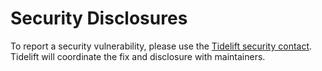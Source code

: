 # Security Disclosures

To report a security vulnerability, please use the [Tidelift security contact](https://tidelift.com/security).
Tidelift will coordinate the fix and disclosure with maintainers.
